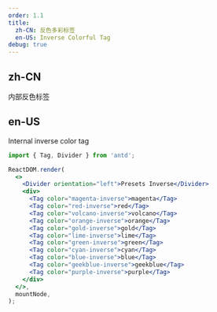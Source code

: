 ```yaml
---
order: 1.1
title:
  zh-CN: 反色多彩标签
  en-US: Inverse Colorful Tag
debug: true
---
```


## zh-CN

内部反色标签

## en-US

Internal inverse color tag

```jsx
import { Tag, Divider } from 'antd';

ReactDOM.render(
  <>
    <Divider orientation="left">Presets Inverse</Divider>
    <div>
      <Tag color="magenta-inverse">magenta</Tag>
      <Tag color="red-inverse">red</Tag>
      <Tag color="volcano-inverse">volcano</Tag>
      <Tag color="orange-inverse">orange</Tag>
      <Tag color="gold-inverse">gold</Tag>
      <Tag color="lime-inverse">lime</Tag>
      <Tag color="green-inverse">green</Tag>
      <Tag color="cyan-inverse">cyan</Tag>
      <Tag color="blue-inverse">blue</Tag>
      <Tag color="geekblue-inverse">geekblue</Tag>
      <Tag color="purple-inverse">purple</Tag>
    </div>
  </>,
  mountNode,
);
```

<style>
.code-box-demo .ant-tag {
  margin-bottom: 8px;
}
<style>
